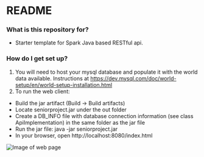 # README #


### What is this repository for? ###

* Starter template for Spark Java based RESTful api.

### How do I get set up? ###

1. You will need to host your mysql database and populate it with the world data available. Instructions at 
https://dev.mysql.com/doc/world-setup/en/world-setup-installation.html 
3. To run the web client:

* Build the jar artifact (Build -> Build artifacts)
* Locate seniorproject.jar under the out folder
* Create a DB_INFO file with database connection information (see class ApiImplementation) in the same folder as the jar file
* Run the jar file:
		java -jar seniorproject.jar  
* In your browser, open http://localhost:8080/index.html 

![Image of web page](images/citiespage.png)
